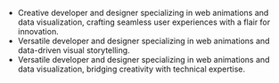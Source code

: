 - Creative developer and designer specializing in web animations and data visualization, crafting seamless user experiences with a flair for innovation.
- Versatile developer and designer specializing in web animations and data-driven visual storytelling.
- Versatile developer and designer specializing in web animations and data visualization, bridging creativity with technical expertise.
